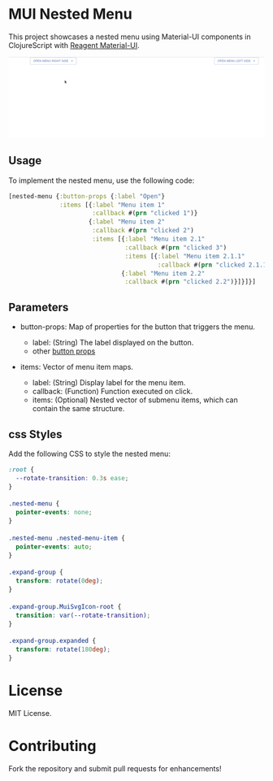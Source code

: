# MUI Nested Menu

This project showcases a nested menu using Material-UI components in ClojureScript with [Reagent Material-UI](https://github.com/arttuka/reagent-material-ui).

![Example GIF](https://raw.githubusercontent.com/jramosg/jon-nested-menu/master/public/example.gif)



## Usage

To implement the nested menu, use the following code:

```clojure
[nested-menu {:button-props {:label "Open"}
              :items [{:label "Menu item 1"
                       :callback #(prn "clicked 1")}
                      {:label "Menu item 2"
                       :callback #(prn "clicked 2")
                       :items [{:label "Menu item 2.1"
                                :callback #(prn "clicked 3")
                                :items [{:label "Menu item 2.1.1"
                                         :callback #(prn "clicked 2.1.1")}]}
                               {:label "Menu item 2.2"
                                :callback #(prn "clicked 2.2")}]}]}]
```

## Parameters

- button-props: Map of properties for the button that triggers the menu.
  - label: (String) The label displayed on the button.
  - other [button props](https://v5.mui.com/material-ui/api/button/)

- items: Vector of menu item maps.
  - label: (String) Display label for the menu item.
  - callback: (Function) Function executed on click.
  - items: (Optional) Nested vector of submenu items, which can contain the same structure.


## css Styles

Add the following CSS to style the nested menu:

```css
:root {
  --rotate-transition: 0.3s ease;
}

.nested-menu {
  pointer-events: none;
}

.nested-menu .nested-menu-item {
  pointer-events: auto;
}

.expand-group {
  transform: rotate(0deg);
}

.expand-group.MuiSvgIcon-root {
  transition: var(--rotate-transition);
}

.expand-group.expanded {
  transform: rotate(180deg);
}
```

# License
MIT License.

# Contributing
Fork the repository and submit pull requests for enhancements!
